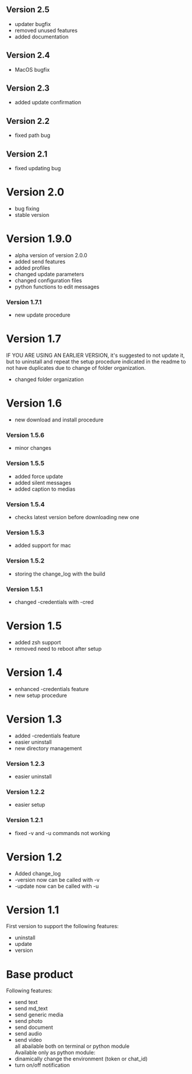 ## Version 2.5
- updater bugfix
- removed unused features
- added documentation

## Version 2.4
- MacOS bugfix

## Version 2.3
- added update confirmation

## Version 2.2
- fixed path bug

## Version 2.1
- fixed updating bug

# Version 2.0
- bug fixing
- stable version

# Version 1.9.0
- alpha version of version 2.0.0
- added send features
- added profiles
- changed update parameters
- changed configuration files
- python functions to edit messages

### Version 1.7.1
- new update procedure

# Version 1.7
IF YOU ARE USING AN EARLIER VERSION, it's suggested to not update it, but to uninstall and repeat the setup procedure indicated in the readme to not have duplicates due to change of folder organization.  
- changed folder organization

# Version 1.6
- new download and install procedure

### Version 1.5.6
- minor changes

### Version 1.5.5
- added force update
- added silent messages
- added caption to medias

### Version 1.5.4
- checks latest version before downloading new one

### Version 1.5.3
- added support for mac

### Version 1.5.2
- storing the change_log with the build

### Version 1.5.1
- changed -credentials with -cred

# Version 1.5
- added zsh support
- removed need to reboot after setup

# Version 1.4
- enhanced -credentials feature
- new setup procedure

# Version 1.3
- added -credentials feature
- easier uninstall
- new directory management

### Version 1.2.3
- easier uninstall

### Version 1.2.2
- easier setup

### Version 1.2.1
- fixed -v and -u commands not working

# Version 1.2
- Added change_log  
- -version now can be called with -v  
- -update now can be called with -u  

# Version 1.1
First version to support the following features:  
- uninstall  
- update  
- version  

# Base product
Following features:  
- send text  
- send md_text  
- send generic media  
- send photo  
- send document  
- send audio  
- send video  
all abailable both on terminal or python module  
Available only as python module:
- dinamically change the environment (token or chat_id)
- turn on/off notification